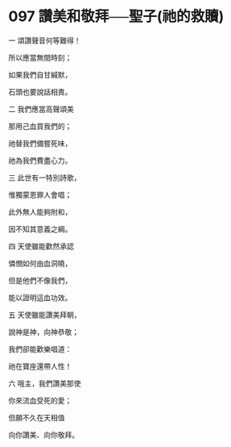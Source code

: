 # 097 讚美和敬拜──聖子(祂的救贖)

一 頌讚聲音何等難得！

所以應當無間時刻；

如果我們自甘緘默，

石頭也要說話相責。

二 我們應當高聲頌美

那用己血買我們的；

祂替我們備嘗死味，

祂為我們費盡心力。

三 此世有一特別詩歌，

惟獨蒙恩罪人會唱；

此外無人能夠附和，

因不知其意義之綱。

四 天使雖能歡然承認

憐憫如何由血洞曉，

但是他們不像我們，

能以證明這血功效。

五 天使雖能讚美拜朝，

說神是神，向神恭敬；

我們卻能歡樂唱道：

祂在寶座還帶人性！

六 哦主，我們讚美那使

你來流血受死的愛；

但願不久在天相值

向你讚美、向你敬拜。

